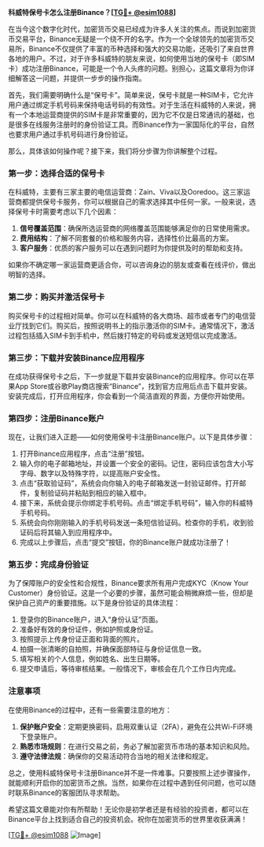 **科威特保号卡怎么注册Binance？[[TG💪+ @esim1088](https://t.me/s/esim1088)]**

在当今这个数字化时代，加密货币交易已经成为许多人关注的焦点。而说到加密货币交易平台，Binance无疑是一个绕不开的名字。作为一个全球领先的加密货币交易所，Binance不仅提供了丰富的币种选择和强大的交易功能，还吸引了来自世界各地的用户。不过，对于许多科威特的朋友来说，如何使用当地的保号卡（即SIM卡）成功注册Binance，可能是一个令人头疼的问题。别担心，这篇文章将为你详细解答这一问题，并提供一步步的操作指南。

首先，我们需要明确什么是“保号卡”。简单来说，保号卡就是一种SIM卡，它允许用户通过绑定手机号码来保持电话号码的有效性。对于生活在科威特的人来说，拥有一个本地运营商提供的SIM卡是非常重要的，因为它不仅是日常通讯的基础，也是很多在线服务注册时的身份验证工具。而Binance作为一家国际化的平台，自然也要求用户通过手机号码进行身份验证。

那么，具体该如何操作呢？接下来，我们将分步骤为你讲解整个过程。

### 第一步：选择合适的保号卡

在科威特，主要有三家主要的电信运营商：Zain、Viva以及Ooredoo。这三家运营商都提供保号卡服务，你可以根据自己的需求选择其中任何一家。一般来说，选择保号卡时需要考虑以下几个因素：

1. **信号覆盖范围**：确保所选运营商的网络覆盖范围能够满足你的日常使用需求。
2. **费用结构**：了解不同套餐的价格和服务内容，选择性价比最高的方案。
3. **客户服务**：优质的客户服务可以在遇到问题时为你提供及时的帮助和支持。

如果你不确定哪一家运营商更适合你，可以咨询身边的朋友或查看在线评价，做出明智的选择。

### 第二步：购买并激活保号卡

购买保号卡的过程相对简单。你可以在科威特的各大商场、超市或者专门的电信营业厅找到它们。购买后，按照说明书上的指示激活你的SIM卡。通常情况下，激活过程包括插入SIM卡到手机中，然后拨打特定的号码或发送短信以完成激活。

### 第三步：下载并安装Binance应用程序

在成功获得保号卡之后，下一步就是下载并安装Binance的应用程序。你可以在苹果App Store或谷歌Play商店搜索“Binance”，找到官方应用后点击下载并安装。安装完成后，打开应用程序，你会看到一个简洁直观的界面，方便你开始使用。

### 第四步：注册Binance账户

现在，让我们进入正题——如何使用保号卡注册Binance账户。以下是具体步骤：

1. 打开Binance应用程序，点击“注册”按钮。
2. 输入你的电子邮箱地址，并设置一个安全的密码。记住，密码应该包含大小写字母、数字以及特殊字符，以提高账户安全性。
3. 点击“获取验证码”，系统会向你输入的电子邮箱发送一封验证邮件。打开邮件，复制验证码并粘贴到相应的输入框中。
4. 接下来，系统会提示你绑定手机号码。点击“绑定手机号码”，输入你的科威特手机号码。
5. 系统会向你刚刚输入的手机号码发送一条短信验证码。检查你的手机，收到验证码后将其输入到应用程序中。
6. 完成以上步骤后，点击“提交”按钮，你的Binance账户就成功注册了！

### 第五步：完成身份验证

为了保障账户的安全性和合规性，Binance要求所有用户完成KYC（Know Your Customer）身份验证。这是一个必要的步骤，虽然可能会稍微麻烦一些，但却是保护自己资产的重要措施。以下是身份验证的具体流程：

1. 登录你的Binance账户，进入“身份认证”页面。
2. 准备好有效的身份证件，例如护照或身份证。
3. 按照提示上传身份证正面和背面的照片。
4. 拍摄一张清晰的自拍照，并确保面部特征与身份证信息一致。
5. 填写相关的个人信息，例如姓名、出生日期等。
6. 提交申请后，等待审核结果。一般情况下，审核会在几个工作日内完成。

### 注意事项

在使用Binance的过程中，还有一些需要注意的地方：

1. **保护账户安全**：定期更换密码，启用双重认证（2FA），避免在公共Wi-Fi环境下登录账户。
2. **熟悉市场规则**：在进行交易之前，务必了解加密货币市场的基本知识和风险。
3. **遵守法律法规**：确保你的交易活动符合当地的相关法律和规定。

总之，使用科威特保号卡注册Binance并不是一件难事。只要按照上述步骤操作，就能顺利开启你的加密货币之旅。当然，如果你在过程中遇到任何问题，也可以随时联系Binance的客服团队寻求帮助。

希望这篇文章能对你有所帮助！无论你是初学者还是有经验的投资者，都可以在Binance平台上找到适合自己的投资机会。祝你在加密货币的世界里收获满满！

[[TG💪+ @esim1088](https://t.me/s/esim1088) ![Image](https://i.postimg.cc/4NQfJmqS/Snipaste-2025-05-13-00-14-12.png)]